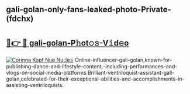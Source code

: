 ## gali-golan-only-fans​-leaked-photo​-Private-(fdchx)


# <h2><a href="https://mediaupload.pro?title=gali-golan&ref=git">🔗👉 🔴 gali-golan-P𝚑ot𝚘𝚜-V𝚒d𝚎o</a></h2>

[![Corinna Kopf Nue Nu𝚍e𝚜](https://i.imgur.com/0qMVB7G.gif)](https://mediaupload.pro?title=gali-golan&ref=git)
Online-influencer-gali-golan,known-for-publishing-dance-and-lifestyle-content,-including-performances-and-vlogs-on-social-media-platforms.Brilliant-ventriloquist-assistant-gali-golan,celebrated-for-their-exceptional-abilities-and-accomplishments-in-assisting-ventriloquists.  